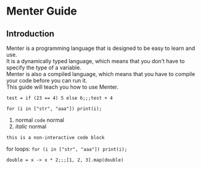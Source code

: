 
# Menter Guide

## Introduction

Menter is a programming language that is designed to be easy to learn and use.  
It is a dynamically typed language, which means that you don't have to specify the type of a variable.  
Menter is also a compiled language, which means that you have to compile your code before you can run it.  
This guide will teach you how to use Menter.

```interactive
test = if (23 == 4) 5 else 6;;;test + 4
```

```interactive
for (i in ["str", "aaa"]) print(i);
```

1. normal `code` normal
2. *italic* normal

```
this is a non-interactive code block
```

for loops: `for (i in ["str", "aaa"]) print(i);`

```interactive
double = x -> x * 2;;;[1, 2, 3].map(double)
```
